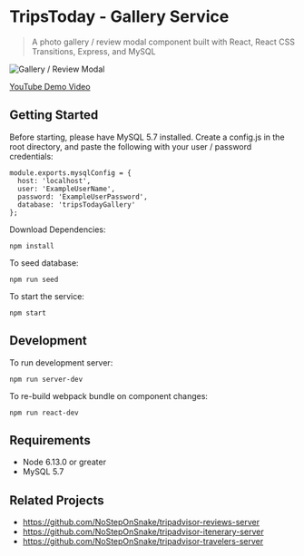 # TripsToday - Gallery Service
> A photo gallery / review modal component built with React, React CSS Transitions, Express, and MySQL

![Gallery / Review Modal](https://media.giphy.com/media/Idl9FAkqE5XDJdLKIy/giphy.gif)

<a href="https://youtu.be/KmhqD7b5MHc" target="_blank">YouTube Demo Video</a>

## Getting Started
Before starting, please have MySQL 5.7 installed. Create a config.js in the root directory, and paste the following with your user / password credentials:
  ```
  module.exports.mysqlConfig = {
    host: 'localhost',
    user: 'ExampleUserName',
    password: 'ExampleUserPassword',
    database: 'tripsTodayGallery'
  };
  ```
  
Download Dependencies:
``` 
npm install 
```

To seed database:
``` 
npm run seed 
```

To start the service:
``` 
npm start 
```

## Development
To run development server:
``` 
npm run server-dev 
```

To re-build webpack bundle on component changes:
``` 
npm run react-dev 
```

## Requirements

- Node 6.13.0 or greater
- MySQL 5.7


## Related Projects

- https://github.com/NoStepOnSnake/tripadvisor-reviews-server
- https://github.com/NoStepOnSnake/tripadvisor-itenerary-server
- https://github.com/NoStepOnSnake/tripadvisor-travelers-server

